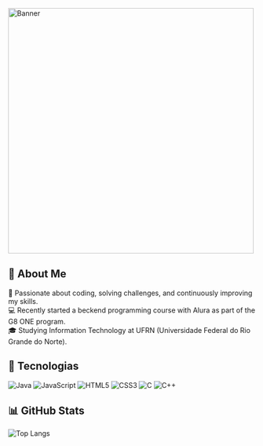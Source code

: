 <img src="https://github.com/user-attachments/assets/a3116f01-d166-4545-b677-96df3c65dc80" alt="Banner" width="500" length="300">




## 👋 About Me

🚀 Passionate about coding, solving challenges, and continuously improving my skills.  
💻 Recently started a beckend programming course with Alura as part of the G8 ONE program.  
🎓 Studying Information Technology at UFRN (Universidade Federal do Rio Grande do Norte).



## 🚀 Tecnologias
![Java](https://img.shields.io/badge/Java-ED8B00?style=for-the-badge&logo=java&logoColor=white)
![JavaScript](https://img.shields.io/badge/JavaScript-F7DF1E?style=for-the-badge&logo=javascript&logoColor=black)
![HTML5](https://img.shields.io/badge/HTML5-E34F26?style=for-the-badge&logo=html5&logoColor=white)
![CSS3](https://img.shields.io/badge/CSS3-1572B6?style=for-the-badge&logo=css3&logoColor=white)
![C](https://img.shields.io/badge/C-A8B9CC?style=for-the-badge&logo=c&logoColor=white)
![C++](https://img.shields.io/badge/C++-00599C?style=for-the-badge&logo=cplusplus&logoColor=white)

## 📊 GitHub Stats

![Top Langs]([https://github-readme-stats.vercel.app/api/top-langs/?username=is-wenderson&layout=compact&theme=dark])


